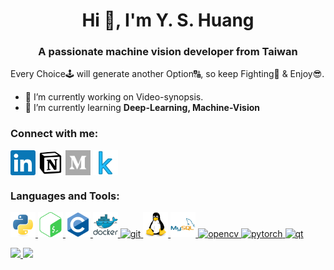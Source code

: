 <h1 align="center">Hi 👋, I'm Y. S. Huang</h1>
<h3 align="center">A passionate machine vision developer from Taiwan</h3>
Every Choice🕹 will generate another Option🔠, so keep Fighting🦾 & Enjoy😎.

- 🔭 I’m currently working on Video-synopsis.
- 🌱 I’m currently learning **Deep-Learning, Machine-Vision**

<h3 align="left">Connect with me:</h3>
<p align="left">
<a href="https://linkedin.com/in/yu-shun-huang" target="blank"><img align="center" src="./icons/linkedin.svg" alt="yu-shun-huang" height="40" width="40" /></a>
<a href="https://tw-yshuang.notion.site/tw-yshuang/Y-S-Huang-s-Notion-eb29efd03f55498b93a081f162da452d" target="blank"><img align="center" src="./icons/notion.png" alt="@tw.yshuang" height="40" width="40" /></a>
<a href="https://medium.com/ntust-aivc" target="blank"><img align="center" src="./icons/medium_1.svg" alt="@tw.yshuang" height="40" width="40" /></a>
<a href="https://kaggle.com/twyshuang" target="blank"><img align="center" src="./icons/kaggle.svg" alt="twyshuang" height="40" width="40" /></a>
</p>

<h3 align="left">Languages and Tools:</h3>
<p align="left"> <a href="https://www.python.org" target="_blank"> <img src="https://raw.githubusercontent.com/devicons/devicon/master/icons/python/python-original.svg" alt="python" width="40" height="40"/> </a><a href="https://www.gnu.org/software/bash/" target="_blank"> <img src="./icons/bash.svg" alt="bash" width="40" height="40"/> </a> <a href="https://www.cprogramming.com/" target="_blank"> <img src="https://raw.githubusercontent.com/devicons/devicon/master/icons/c/c-original.svg" alt="c" width="40" height="40"/> </a> <a href="https://www.docker.com/" target="_blank"> <img src="https://raw.githubusercontent.com/devicons/devicon/master/icons/docker/docker-original-wordmark.svg" alt="docker" width="40" height="40"/> </a> <a href="https://git-scm.com/" target="_blank"> <img src="https://www.vectorlogo.zone/logos/git-scm/git-scm-icon.svg" alt="git" width="40" height="40"/> </a> <a href="https://www.linux.org/" target="_blank"> <img src="https://raw.githubusercontent.com/devicons/devicon/master/icons/linux/linux-original.svg" alt="linux" width="40" height="40"/> </a> <a href="https://www.mysql.com/" target="_blank"> <img src="https://raw.githubusercontent.com/devicons/devicon/master/icons/mysql/mysql-original-wordmark.svg" alt="mysql" width="40" height="40"/> </a> <a href="https://opencv.org/" target="_blank"> <img src="https://www.vectorlogo.zone/logos/opencv/opencv-icon.svg" alt="opencv" width="40" height="40"/> </a>  <a href="https://pytorch.org/" target="_blank"> <img src="https://www.vectorlogo.zone/logos/pytorch/pytorch-icon.svg" alt="pytorch" width="40" height="40"/> </a> <a href="https://www.qt.io/" target="_blank"> <img src="https://upload.wikimedia.org/wikipedia/commons/0/0b/Qt_logo_2016.svg" alt="qt" width="40" height="40"/> </a> </p>


<a href="https://github.com/tw-yshuang">
    <img height="165" src="https://github-stats-alpha.vercel.app/api?username=tw-yshuang&cc=1a1b27&tc=36B5A6&ic=fff&bc=1a1b27">
    <img height="165" src="https://github-readme-stats.vercel.app/api/top-langs?username=tw-yshuang&show_icons=true&locale=en&layout=compact&title_color=fff&icon_color=bf91f3&text_color=38bdae&bg_color=1a1b27&border_color=1a1b27">
</a>
